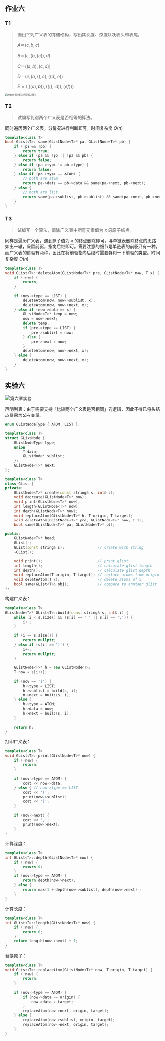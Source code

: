 ## 作业六

### T1

> 画出下列广义表的存储结构，写出其长度、深度以及表头和表尾。
>
> $A＝(a, b, c)$
>
> $B＝(a, (b, (c)), d)$
>
> $C＝((a, b), (c, d))$
>
> $D＝(a, (b, ( ), c), ((d), e))$
>
> $E=( (((a), b)), ((( ),(d)), (e f)))$

<img src="https://cdn.dwj601.cn/images/202408051643964.png" alt="image-20231027191232954" style="zoom: 50%;" />

### T2

> 试编写判别两个广义表是否相等的算法。

同时遍历两个广义表，分情况进行判断即可。时间复杂度 $O(n)$

```cpp
template<class T>
bool GList<T>::same(GListNode<T>* pa, GListNode<T>* pb) {
    if (!pa && !pb) {
        return true;
    } else if (pa && !pb || !pa && pb) {
        return false;
    } else if (pa->type != pb->type) {
        return false;
    } else if (pa->type == ATOM) {
        // both are atom
        return pa->data == pb->data && same(pa->next, pb->next);
    } else {
        // both are list
        return same(pa->sublist, pb->sublist) && same(pa->next, pb->next);
    }
}
```

### T3

> 试编写一个算法，删除广义表中所有元素值为 $x$ 的原子结点。

同样是遍历广义表，遇到原子值为 $x$
的结点删除即可。与单链表删除结点的思路如出一辙，保留前驱，指向后继即可。需要注意的细节是单链表的前驱只有一种，而广义表的前驱有两种，因此在将前驱指向后继时需要特判一下前驱的类型。时间复杂度 $O(n)$

```cpp
template<class T>
void GList<T>::deleteAtom(GListNode<T>* pre, GListNode<T>* now, T x) {
    if (!now) {
        return;
    }
    
    if (now->type == LIST) {
        deleteAtom(now, now->sublist, x);
        deleteAtom(now, now->next, x);
    } else if (now->data == x) {
        GListNode<T>* temp = now;
        now = now->next;
        delete temp;
        if (pre->type == LIST) {
            pre->sublist = now;
        } else {
            pre->next = now;
        }
        deleteAtom(now, now->next, x);
    } else {
        deleteAtom(now, now->next, x);
    }
}
```

## 实验六

![第六章实验](https://cdn.dwj601.cn/images/202408051646734.png)

声明列表：由于需要支持「比较两个广义表是否相同」的逻辑，因此不得已将头结点暴露为公有变量。

```cpp
enum GListNodeType { ATOM, LIST };

template<class T>
struct GListNode {
    GListNodeType type;
    union {
        T data;
        GListNode* sublist;
    };
    GListNode<T>* next;
};

template<class T>
class GList {
private:
    GListNode<T>* create(const string& s, int& i);
    void decreate(GListNode<T>* now);
    void print(GListNode<T>* now);
    int length(GListNode<T>* now);
    int depth(GListNode<T>* now);
    void replaceAtom(GListNode<T>* h, T origin, T target);
    void deleteAtom(GListNode<T>* pre, GListNode<T>* now, T x);
    bool same(GListNode<T>* pa, GListNode<T>* pb);

public:
    GListNode<T>* head;
    GList();
    GList(const string& s);               // create with string
    ~GList();
    
    void print();                         // print glist
    int length();                         // calculate glist length
    int depth();                          // calculate glist depth
    void replaceAtom(T origin, T target); // replace atoms from origin to target
    void deleteAtom(T x);                 // delete atoms of x
    bool same(GList<T>& obj);             // compare to another glist
};
```

构建广义表：

```cpp
template<class T>
GListNode<T>* GList<T>::build(const string& s, int& i) {
    while (i < s.size() && (s[i] == ' ' || s[i] == ',')) {
        i++;
    }
    
    if (i == s.size()) {
        return nullptr;
    } else if (s[i] == ')') {
        i++;
        return nullptr;
    }
    
    GListNode<T>* h = new GListNode<T>;
    T now = s[i++];
    
    if (now == '(') {
        h->type = LIST;
        h->sublist = build(s, i);
        h->next = build(s, i);
    } else {
        h->type = ATOM;
        h->data = now;
        h->next = build(s, i);
    }
    
    return h;
}
```

打印广义表：

```cpp
template<class T>
void GList<T>::print(GListNode<T>* now) {
    if (!now) {
        return;
    }
    
    if (now->type == ATOM) {
        cout << now->data;
    } else { // now->type == LIST
        cout << '(';
        print(now->sublist);
        cout << ')';
    }
    
    if (now->next) {
        cout << ',';
        print(now->next);
    }
}
```

计算深度：

```cpp
template<class T>
int GList<T>::depth(GListNode<T>* now) {
    if (!now) {
        return 0;
    }
    if (now->type == ATOM) {
        return depth(now->next);
    } else {
        return max(1 + depth(now->sublist), depth(now->next));
    }
}
```

计算长度：

```cpp
template<class T>
int GList<T>::length(GListNode<T>* now) {
    if (!now) {
        return 0;
    }
    return length(now->next) + 1;
}
```

替换原子：

```cpp
template<class T>
void GList<T>::replaceAtom(GListNode<T>* now, T origin, T target) {
    if (!now) {
        return;
    }
    
    if (now->type == ATOM) {
        if (now->data == origin) {
            now->data = target;
        }
        replaceAtom(now->next, origin, target);
    } else {
        replaceAtom(now->sublist, origin, target);
        replaceAtom(now->next, origin, target);
    }
}
```
